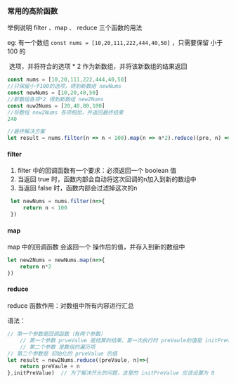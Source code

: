 ### 常用的高阶函数

举例说明 filter 、map 、 reduce 三个函数的用法

eg: 有一个数组  `const nums = [10,20,111,222,444,40,50]` ，只需要保留 小于 100 的

​		选项，并将符合的选项 * 2 作为新数组，并将该新数组的结果返回

```javascript
const nums = [10,20,111,222,444,40,50]
//只保留小于100的选项，得到新数组 newNums
const newNums = [10,20,40,50]
//新数组各项*2 得到新数组 new2Nums
const nuw2Nums = [20,40,80,100]
//将数组 new2Nums 各项相加，并返回最终结果
240
```



```javascript
//最终解决方案
let result = nums.filter(n => n < 100).map(n => n*2).reduce((pre, n) => pre + n)
```





#### filter

1.  filter 中的回调函数有一个要求：必须返回一个 boolean 值
2.  当返回 true 时，函数内部会自动将这次回调的n加入到新的数组中
3.  当返回 false 时，函数内部会过滤掉这次的n

```javascript
 let newNums = nums.filter(n=>{
     return n < 100
 })
```



#### map

map 中的回调函数 会返回一个 操作后的值，并存入到新的数组中

```javascript
let new2Nums = newNums.map(n=>{
    return n*2
})
```



#### reduce

reduce  函数作用：对数组中所有内容进行汇总

语法：

```javascript
// 第一个参数是回调函数（有两个参数）
	// 第一个参数 prveValue 是结算的结果，第一次执行时 preVaule的值是 initPreValue
	// 第二个参数 是数组的遍历项
// 第二个参数是 初始化的 prveValue 的值
let result = new2Nums.reduce((preVaule, n)=>{
    return preVaule + n
},initPreValue)  // 为了解决开头的问题，这里的 initPreValue 应该设置为 0
```







